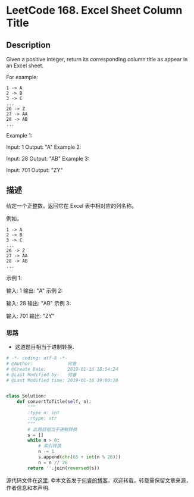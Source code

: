 # LeetCode 168. Excel Sheet Column Title

## Description

Given a positive integer, return its corresponding column title as appear in an Excel sheet.

For example:

    1 -> A
    2 -> B
    3 -> C
    ...
    26 -> Z
    27 -> AA
    28 -> AB 
    ...
Example 1:

Input: 1
Output: "A"
Example 2:

Input: 28
Output: "AB"
Example 3:

Input: 701
Output: "ZY"

## 描述

给定一个正整数，返回它在 Excel 表中相对应的列名称。

例如，

    1 -> A
    2 -> B
    3 -> C
    ...
    26 -> Z
    27 -> AA
    28 -> AB 
    ...
示例 1:

输入: 1
输出: "A"
示例 2:

输入: 28
输出: "AB"
示例 3:

输入: 701
输出: "ZY"

### 思路

* 这道题目相当于进制转换.

```python
# -*- coding: utf-8 -*-
# @Author:             何睿
# @Create Date:        2019-01-16 18:54:24
# @Last Modified by:   何睿
# @Last Modified time: 2019-01-16 19:00:18


class Solution:
    def convertToTitle(self, n):
        """
        :type n: int
        :rtype: str
        """
        # 此题目相当于进制转换
        s = []
        while n > 0:
            # 索引转换
            n -= 1
            s.append(chr(65 + int(n % 26)))
            n = n // 26
        return ''.join(reversed(s))
```

源代码文件在[这里](https://github.com/ruicore/Algorithm/blob/master/Leetcode/2019-01-16-168-Excel-Sheet-Column-Title.py).
©本文首发于[何睿的博客](https://www.ruicore.cn/168-excel-sheet-column-title/)，欢迎转载，转载需保留文章来源，作者信息和本声明.
